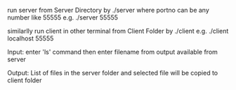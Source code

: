 run server from Server Directory by 
./server <portno>
where portno can be any number like 55555
e.g. ./server 55555

similarlly run client in other terminal from Client Folder by
./client <server-address> <portno>
e.g. ./client localhost 55555

Input:
enter 'ls' command
then enter filename from output available from server

Output:
List of files in the server folder
and selected file will be copied to client folder
